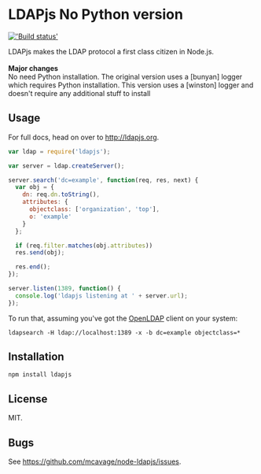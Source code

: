 # LDAPjs No Python version

[!['Build status'][travis_image_url]][travis_page_url]

[travis_image_url]: https://api.travis-ci.org/joyent/node-ldapjs.svg
[travis_page_url]: https://travis-ci.org/joyent/node-ldapjs

LDAPjs makes the LDAP protocol a first class citizen in Node.js.
<br/>
<br/>
<b>Major changes</b>
<br/>
No need Python installation. The original version uses a [bunyan] logger which requires Python installation. This version uses a [winston] logger and doesn't require any additional stuff to install

## Usage

For full docs, head on over to <http://ldapjs.org>.

```javascript
var ldap = require('ldapjs');

var server = ldap.createServer();

server.search('dc=example', function(req, res, next) {
  var obj = {
    dn: req.dn.toString(),
    attributes: {
      objectclass: ['organization', 'top'],
      o: 'example'
    }
  };

  if (req.filter.matches(obj.attributes))
  res.send(obj);

  res.end();
});

server.listen(1389, function() {
  console.log('ldapjs listening at ' + server.url);
});
```

To run that, assuming you've got the [OpenLDAP](http://www.openldap.org/)
client on your system:

    ldapsearch -H ldap://localhost:1389 -x -b dc=example objectclass=*

## Installation

    npm install ldapjs

## License

MIT.

## Bugs

See <https://github.com/mcavage/node-ldapjs/issues>.
